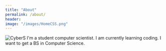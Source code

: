 ```yaml
---
title: "About"
permalink: /about/
header:
image: "/images/HomeCSS.png"
---
```

![CyberS](https://i.imgur.com/CfmQjNC.jpg)
I'm a student computer scientist. I am currently learning coding. I want to get a BS in Computer Science.

